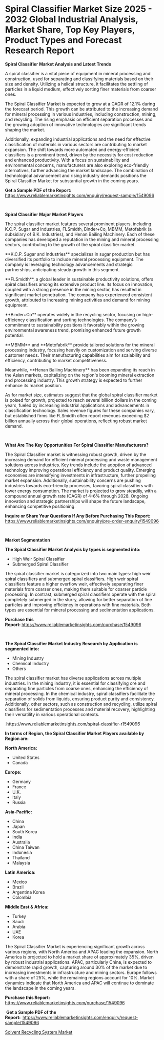 <p><h1>Spiral Classifier Market Size 2025 - 2032 Global Industrial Analysis, Market Share, Top Key Players, Product Types and Forecast Research Report</h1></p><p><strong>Spiral Classifier Market Analysis and Latest Trends</strong></p>
<p><p>A spiral classifier is a vital piece of equipment in mineral processing and construction, used for separating and classifying materials based on their size and density. Utilizing a helical structure, it facilitates the settling of particles in a liquid medium, effectively sorting finer materials from coarser ones.</p><p>The Spiral Classifier Market is expected to grow at a CAGR of 12.1% during the forecast period. This growth can be attributed to the increasing demand for mineral processing in various industries, including construction, mining, and recycling. The rising emphasis on efficient separation processes and the growing adoption of innovative technologies are significant trends shaping the market. </p><p>Additionally, expanding industrial applications and the need for effective classification of materials in various sectors are contributing to market expansion. The shift towards more automated and energy-efficient classifiers is a prominent trend, driven by the necessity for cost reduction and enhanced productivity. With a focus on sustainability and environmental concerns, manufacturers are also exploring eco-friendly alternatives, further advancing the market landscape. The combination of technological advancement and rising industry demands positions the Spiral Classifier Market for substantial growth in the coming years.</p></p>
<p><strong>Get a Sample PDF of the Report:&nbsp;</strong> <a href="https://www.reliablemarketinsights.com/enquiry/request-sample/1549096?utm_campaign=3040&utm_medium=2&utm_source=Github&utm_content=ia&utm_term=10042025&utm_id=spiral-classifier">https://www.reliablemarketinsights.com/enquiry/request-sample/1549096</a></p>
<p>&nbsp;</p>
<p><strong>Spiral Classifier Major Market Players</strong></p>
<p><p>The spiral classifier market features several prominent players, including K.C.P. Sugar and Industries, FLSmidth, Binder+Co, MBMM, Metofabrik (a subsidiary of B.K. Industries), and Henan Bailing Machinery. Each of these companies has developed a reputation in the mining and mineral processing sectors, contributing to the growth of the spiral classifier market.</p><p>**K.C.P. Sugar and Industries** specializes in sugar production but has diversified its portfolio to include mineral processing equipment. The company is leveraging technology advancements and strategic partnerships, anticipating steady growth in this segment.</p><p>**FLSmidth**, a global leader in sustainable productivity solutions, offers spiral classifiers among its extensive product line. Its focus on innovation, coupled with a strong presence in the mining sector, has resulted in significant market penetration. The company has experienced consistent growth, attributed to increasing mining activities and demand for mining equipment.</p><p>**Binder+Co** operates widely in the recycling sector, focusing on high-efficiency classification and sorting technologies. The company’s commitment to sustainability positions it favorably within the growing environmental awareness trend, promising enhanced future growth potential.</p><p>**MBMM** and **Metofabrik** provide tailored solutions for the mineral processing industry, focusing heavily on customization and serving diverse customer needs. Their manufacturing capabilities aim for scalability and efficiency, contributing to market competitiveness.</p><p>Meanwhile, **Henan Bailing Machinery** has been expanding its reach in the Asian markets, capitalizing on the region's booming mineral extraction and processing industry. This growth strategy is expected to further enhance its market position.</p><p>As for market size, estimates suggest that the global spiral classifier market is poised for growth, projected to reach several billion dollars in the coming years, fueled by increasing industrial applications and advancements in classification technology. Sales revenue figures for these companies vary, but established firms like FLSmidth often report revenues exceeding $2 billion annually across their global operations, reflecting robust market demand.</p></p>
<p>&nbsp;</p>
<p><strong>What Are The Key Opportunities For Spiral Classifier Manufacturers?</strong></p>
<p><p>The Spiral Classifier market is witnessing robust growth, driven by the increasing demand for efficient mineral processing and waste management solutions across industries. Key trends include the adoption of advanced technology improving operational efficiency and product quality. Emerging economies are intensifying investments in infrastructure, further propelling market expansion. Additionally, sustainability concerns are pushing industries towards eco-friendly processes, favoring spiral classifiers with lower energy consumption. The market is projected to grow steadily, with a compound annual growth rate (CAGR) of 4-6% through 2028. Ongoing innovation and strategic partnerships will shape the future landscape, enhancing competitive positioning.</p></p>
<p><strong>Inquire or Share Your Questions If Any Before Purchasing This Report:</strong> <a href="https://www.reliablemarketinsights.com/enquiry/pre-order-enquiry/1549096?utm_campaign=3040&utm_medium=2&utm_source=Github&utm_content=ia&utm_term=10042025&utm_id=spiral-classifier">https://www.reliablemarketinsights.com/enquiry/pre-order-enquiry/1549096</a></p>
<p>&nbsp;</p>
<p><strong>Market Segmentation</strong></p>
<p><strong>The Spiral Classifier Market Analysis by types is segmented into:</strong></p>
<p><ul><li>High Weir Spiral Classifier</li><li>Submerged Spiral Classifier</li></ul></p>
<p><p>The spiral classifier market is categorized into two main types: high weir spiral classifiers and submerged spiral classifiers. High weir spiral classifiers feature a higher overflow weir, effectively separating finer materials from coarser ones, making them suitable for coarser particle processing. In contrast, submerged spiral classifiers operate with the spiral completely submerged in the slurry, allowing for better separation of fine particles and improving efficiency in operations with fine materials. Both types are essential for mineral processing and sedimentation applications.</p></p>
<p><strong>Purchase this Report:&nbsp;</strong><a href="https://www.reliablemarketinsights.com/purchase/1549096?utm_campaign=3040&utm_medium=2&utm_source=Github&utm_content=ia&utm_term=10042025&utm_id=spiral-classifier">https://www.reliablemarketinsights.com/purchase/1549096</a></p>
<p>&nbsp;</p>
<p><strong>The Spiral Classifier Market Industry Research by Application is segmented into:</strong></p>
<p><ul><li>Mining Industry</li><li>Chemical Industry</li><li>Others</li></ul></p>
<p><p>The spiral classifier market has diverse applications across multiple industries. In the mining industry, it is essential for classifying ore and separating fine particles from coarse ones, enhancing the efficiency of mineral processing. In the chemical industry, spiral classifiers facilitate the separation of solids from liquids, ensuring product purity and consistency. Additionally, other sectors, such as construction and recycling, utilize spiral classifiers for sedimentation processes and material recovery, highlighting their versatility in various operational contexts.</p></p>
<p><a href="https://www.reliablemarketinsights.com/spiral-classifier-r1549096?utm_campaign=3040&utm_medium=2&utm_source=Github&utm_content=ia&utm_term=10042025&utm_id=spiral-classifier">&nbsp;https://www.reliablemarketinsights.com/spiral-classifier-r1549096</a></p>
<p><strong>In terms of Region, the Spiral Classifier Market Players available by Region are:</strong></p>
<p>
    <p> <strong> North America: </strong>
        <ul>
            <li>United States</li>
            <li>Canada</li>
        </ul>
        </p> 
    <p> <strong> Europe: </strong>
        <ul>
            <li>Germany</li>
            <li>France</li>
            <li>U.K.</li>
            <li>Italy</li>
            <li>Russia</li>
        </ul>
        </p> 
    <p> <strong> Asia-Pacific: </strong>
        <ul>
            <li>China</li>
            <li>Japan</li>
            <li>South Korea</li>
            <li>India</li>
            <li>Australia</li>
            <li>China Taiwan</li>
            <li>Indonesia</li>
            <li>Thailand</li>
            <li>Malaysia</li>
        </ul>
        </p> 
    <p> <strong> Latin America: </strong>
        <ul>
            <li>Mexico</li>
            <li>Brazil</li>
            <li>Argentina Korea</li>
            <li>Colombia</li>
        </ul>
        </p> 
    <p> <strong> Middle East & Africa: </strong>
        <ul>
            <li>Turkey</li>
            <li>Saudi</li>
            <li>Arabia</li>
            <li>UAE</li>
            <li>Korea</li>
        </ul>
    </p>
    </p>
<p><p>The Spiral Classifier Market is experiencing significant growth across various regions, with North America and APAC leading the expansion. North America is projected to hold a market share of approximately 35%, driven by robust industrial applications. APAC, particularly China, is expected to demonstrate rapid growth, capturing around 30% of the market due to increasing investments in infrastructure and mining sectors. Europe follows with a share of 25%, while the remaining regions account for 10%. Market dynamics indicate that North America and APAC will continue to dominate the landscape in the coming years.</p></p>
<p><strong>Purchase this Report: </strong><a href="https://www.reliablemarketinsights.com/purchase/1549096?utm_campaign=3040&utm_medium=2&utm_source=Github&utm_content=ia&utm_term=10042025&utm_id=spiral-classifier">https://www.reliablemarketinsights.com/purchase/1549096</a></p>
<p>&nbsp;<strong>Get a Sample PDF of the Report:&nbsp;&nbsp;</strong><a href="https://www.reliablemarketinsights.com/enquiry/request-sample/1549096?utm_campaign=3040&utm_medium=2&utm_source=Github&utm_content=ia&utm_term=10042025&utm_id=spiral-classifier">https://www.reliablemarketinsights.com/enquiry/request-sample/1549096</a></p>
<p><strong></strong></p>
<p><p><a href="https://github.com/theyasnare5w/Market-Research-Report-List-1/blob/main/solvent-recycling-system-market.md?utm_campaign=3040&utm_medium=2&utm_source=Github&utm_content=ia&utm_term=10042025&utm_id=spiral-classifier">Solvent Recycling System Market</a></p></p>